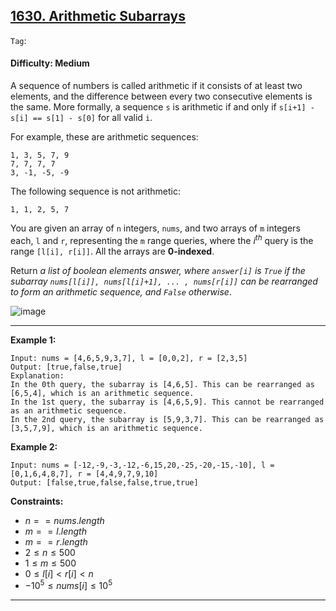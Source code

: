 ## [1630. Arithmetic Subarrays](https://leetcode.com/problems/arithmetic-subarrays)

```Tag```:

#### Difficulty: Medium

A sequence of numbers is called arithmetic if it consists of at least two elements, and the difference between every two consecutive elements is the same. More formally, a sequence ```s``` is arithmetic if and only if ```s[i+1] - s[i] == s[1] - s[0]``` for all valid ```i```.

For example, these are arithmetic sequences:
```
1, 3, 5, 7, 9
7, 7, 7, 7
3, -1, -5, -9
```

The following sequence is not arithmetic:
```
1, 1, 2, 5, 7
```

You are given an array of ```n``` integers, ```nums```, and two arrays of ```m``` integers each, ```l``` and ```r```, representing the ```m``` range queries, where the $i^{th}$ query is the range ```[l[i], r[i]]```. All the arrays are __0-indexed__.

Return _a list of boolean elements answer, where ```answer[i]``` is ```True``` if the subarray ```nums[l[i]], nums[l[i]+1], ... , nums[r[i]]``` can be rearranged to form an arithmetic sequence, and ```False``` otherwise_.

![image](https://github.com/quananhle/Python/assets/35042430/1ac906d9-5de8-45bd-8117-85d4390bb0ff)

---

__Example 1:__
```
Input: nums = [4,6,5,9,3,7], l = [0,0,2], r = [2,3,5]
Output: [true,false,true]
Explanation:
In the 0th query, the subarray is [4,6,5]. This can be rearranged as [6,5,4], which is an arithmetic sequence.
In the 1st query, the subarray is [4,6,5,9]. This cannot be rearranged as an arithmetic sequence.
In the 2nd query, the subarray is [5,9,3,7]. This can be rearranged as [3,5,7,9], which is an arithmetic sequence.
```

__Example 2:__
```
Input: nums = [-12,-9,-3,-12,-6,15,20,-25,-20,-15,-10], l = [0,1,6,4,8,7], r = [4,4,9,7,9,10]
Output: [false,true,false,false,true,true]
```

__Constraints:__

- $n == nums.length$
- $m == l.length$
- $m == r.length$
- $2 \le n \le 500$
- $1 \le m \le 500$
- $0 \le l[i] \lt r[i] \lt n$
- $-10^5 \le nums[i] \le 10^5$

---
